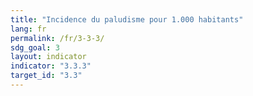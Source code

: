 ```yaml
---
title: "Incidence du paludisme pour 1.000 habitants"
lang: fr
permalink: /fr/3-3-3/
sdg_goal: 3
layout: indicator
indicator: "3.3.3"
target_id: "3.3"
---
```


